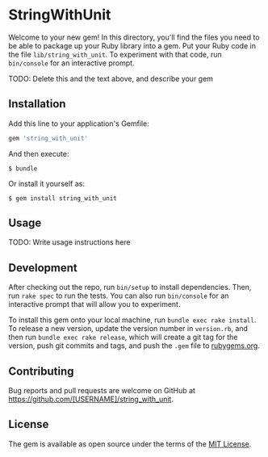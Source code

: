 # StringWithUnit

Welcome to your new gem! In this directory, you'll find the files you need to be able to package up your Ruby library into a gem. Put your Ruby code in the file `lib/string_with_unit`. To experiment with that code, run `bin/console` for an interactive prompt.

TODO: Delete this and the text above, and describe your gem

## Installation

Add this line to your application's Gemfile:

```ruby
gem 'string_with_unit'
```

And then execute:

    $ bundle

Or install it yourself as:

    $ gem install string_with_unit

## Usage

TODO: Write usage instructions here

## Development

After checking out the repo, run `bin/setup` to install dependencies. Then, run `rake spec` to run the tests. You can also run `bin/console` for an interactive prompt that will allow you to experiment.

To install this gem onto your local machine, run `bundle exec rake install`. To release a new version, update the version number in `version.rb`, and then run `bundle exec rake release`, which will create a git tag for the version, push git commits and tags, and push the `.gem` file to [rubygems.org](https://rubygems.org).

## Contributing

Bug reports and pull requests are welcome on GitHub at https://github.com/[USERNAME]/string_with_unit.


## License

The gem is available as open source under the terms of the [MIT License](http://opensource.org/licenses/MIT).

